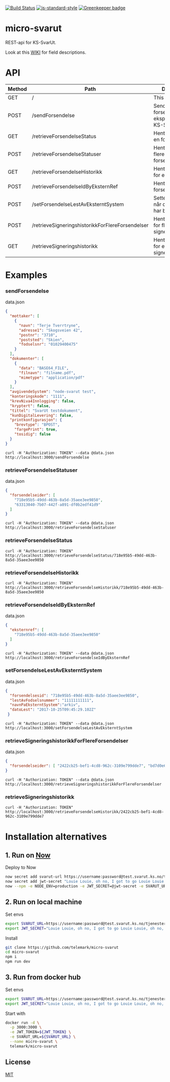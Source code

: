 [![Build Status](https://travis-ci.org/telemark/micro-svarut.svg?branch=master)](https://travis-ci.org/telemark/micro-svarut)
[![js-standard-style](https://img.shields.io/badge/code%20style-standard-brightgreen.svg?style=flat)](https://github.com/feross/standard)
[![Greenkeeper badge](https://badges.greenkeeper.io/telemark/micro-svarut.svg)](https://greenkeeper.io/)

# micro-svarut

REST-api for KS-SvarUt.

Look at this [WIKI](https://github.com/telemark/svarut/wiki) for field descriptions.

# API

| Method | Path | Description |
| --- | --- | --- |
| GET | / | This readme |
| POST | /sendForsendelse | Sender inn forsendelse til ekspedering av KS-SvarUt |
| GET | /retrieveForsendelseStatus | Henter status for en forsendelse |
| POST | /retrieveForsendelseStatuser | Henter status for flere forsendelseer |
| GET | /retrieveForsendelseHistorikk | Henter historikk for en forsendelse |
| POST | /retrieveForsendelseIdByEksternRef | Henter liste med forsendelseider |
| POST | /setForsendelseLestAvEksterntSystem | Sette status til lest når dokumentet har blitt lest |
| POST | /retrieveSigneringshistorikkForFlereForsendelser | Henter historikk for flere signeringsoppdrag |
| GET | /retrieveSigneringshistorikk | Henter historikk for ett signeringsoppdrag |

# Examples

### sendForsendelse

data.json
```json
{
  "mottaker": [
    {
      "navn": "Terje Tverrtryne",
      "adresse1": "Skogsveien 42",
      "postnr": "3710",
      "poststed": "Skien",
      "fodselsnr": "01029400475"
    }
  ],
  "dokumenter": [
    {
      "data": "BASE64_FILE",
      "filnavn": "filname.pdf",
      "mimetype": "application/pdf"
    }
  ],
  "avgivendeSystem": "node-svarut test",
  "konteringskode": "1111",
  "krevNiva4Innlogging": false,
  "kryptert": false,
  "tittel": "SvarUt testdokument",
  "kunDigitalLevering": false,
  "printkonfigurasjon": {
    "brevtype": "BPOST",
    "fargePrint": true,
    "tosidig": false
  }
}
```

`curl -H "Authorization: TOKEN" --data @data.json  http://localhost:3000/sendForsendelse`

### retrieveForsendelseStatuser

data.json
```json
{
  "forsendelseider": [
    "718e95b5-49dd-463b-8a5d-35aee3ee9850",
    "63313040-7b07-442f-a891-df0b2edf41d9"
  ]
}
```

`curl -H "Authorization: TOKEN" --data @data.json  http://localhost:3000/retrieveForsendelseStatuser`

### retrieveForsendelseStatus

`curl -H "Authorization: TOKEN" http://localhost:3000/retrieveForsendelseStatus/718e95b5-49dd-463b-8a5d-35aee3ee9850`

### retrieveForsendelseHistorikk

`curl -H "Authorization: TOKEN" http://localhost:3000/retrieveForsendelseHistorikk/718e95b5-49dd-463b-8a5d-35aee3ee9850`

### retrieveForsendelseIdByEksternRef

data.json
```json
{
  "eksternref": [
    "718e95b5-49dd-463b-8a5d-35aee3ee9850"
  ]
}
```

`curl -H "Authorization: TOKEN" --data @data.json http://localhost:3000/retrieveForsendelseIdByEksternRef`

### setForsendelseLestAvEksterntSystem

data.json
```json
{
  "forsendelsesid": "718e95b5-49dd-463b-8a5d-35aee3ee9850",
  "lestAvFodselsnummer": "11111111111",
  "navnPaEksterntSystem":"arkiv",
  "datoLest": "2017-10-25T09:45:29.102Z"
 }
```

`curl -H "Authorization: TOKEN" --data @data.json http://localhost:3000/setForsendelseLestAvEksterntSystem`

### retrieveSigneringshistorikkForFlereForsendelser

data.json
```json
{
  "forsendelseider": [ "2422cb25-bef1-4cd8-962c-3109e799dde7", "bd7d0e68-7934-41f4-8490-dea6c6179477" ]
}
```

`curl -H "Authorization: TOKEN" --data @data.json http://localhost:3000/retrieveSigneringshistorikkForFlereForsendelser`

### retrieveSigneringshistorikk

`curl -H "Authorization: TOKEN" http://localhost:3000/retrieveForsendelseHistorikk/2422cb25-bef1-4cd8-962c-3109e799dde7`

# Installation alternatives

## 1. Run on [Now](https://zeit.co/now)

Deploy to Now

```sh
now secret add svarut-url https://username:password@test.svarut.ks.no/tjenester/forsendelseservice/ForsendelsesServiceV9
now secret add jwt-secret "Louie Louie, oh no, I got to go Louie Louie, oh no, I got to go"
now --npm -e NODE_ENV=production -e JWT_SECRET=@jwt-secret -e SVARUT_URL=@svarut-url telemark/micro-svarut
```

## 2. Run on local machine

Set envs

```sh
export SVARUT_URL=https://username:password@test.svarut.ks.no/tjenester/forsendelseservice/ForsendelsesServiceV9
export JWT_SECRET="Louie Louie, oh no, I got to go Louie Louie, oh no, I got to go"
```

Install

```sh
git clone https://github.com/telemark/micro-svarut
cd micro-svarut
npm i
npm run dev
```

## 3. Run from docker hub

Set envs

```sh
export SVARUT_URL=https://username:password@test.svarut.ks.no/tjenester/forsendelseservice/ForsendelsesServiceV9
export JWT_SECRET="Louie Louie, oh no, I got to go Louie Louie, oh no, I got to go"
```

Start with
```sh
docker run -d \
  -p 3000:3000 \
  -e JWT_TOKEN=${JWT_TOKEN} \
  -e SVARUT_URL=${SVARUT_URL} \
  --name micro-svarut \
  telemark/micro-svarut
```

## License

[MIT](LICENSE)

